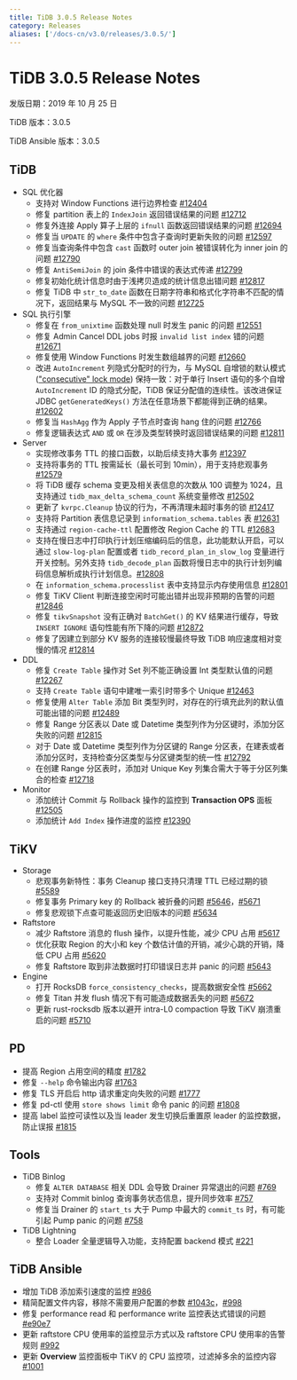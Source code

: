 ```yaml
---
title: TiDB 3.0.5 Release Notes
category: Releases
aliases: ['/docs-cn/v3.0/releases/3.0.5/']
---
```


# TiDB 3.0.5 Release Notes

发版日期：2019 年 10 月 25 日

TiDB 版本：3.0.5

TiDB Ansible 版本：3.0.5

## TiDB

+ SQL 优化器
    - 支持对 Window Functions 进行边界检查 [#12404](https://github.com/pingcap/tidb/pull/12404)
    - 修复 partition 表上的 `IndexJoin` 返回错误结果的问题 [#12712](https://github.com/pingcap/tidb/pull/12712)
    - 修复外连接 Apply 算子上层的 `ifnull` 函数返回错误结果的问题 [#12694](https://github.com/pingcap/tidb/pull/12694)
    - 修复当 `UPDATE` 的 `where` 条件中包含子查询时更新失败的问题 [#12597](https://github.com/pingcap/tidb/pull/12597)
    - 修复当查询条件中包含 `cast` 函数时 outer join 被错误转化为 inner join 的问题 [#12790](https://github.com/pingcap/tidb/pull/12790)
    - 修复 `AntiSemiJoin` 的 join 条件中错误的表达式传递 [#12799](https://github.com/pingcap/tidb/pull/12799)
    - 修复初始化统计信息时由于浅拷贝造成的统计信息出错问题 [#12817](https://github.com/pingcap/tidb/pull/12817)
    - 修复 TiDB 中 `str_to_date` 函数在日期字符串和格式化字符串不匹配的情况下，返回结果与 MySQL 不一致的问题 [#12725](https://github.com/pingcap/tidb/pull/12725)
+ SQL 执行引擎
    - 修复在 `from_unixtime` 函数处理 null 时发生 panic 的问题 [#12551](https://github.com/pingcap/tidb/pull/12551)
    - 修复 Admin Cancel DDL jobs 时报 `invalid list index` 错的问题 [#12671](https://github.com/pingcap/tidb/pull/12671)
    - 修复使用 Window Functions 时发生数组越界的问题 [#12660](https://github.com/pingcap/tidb/pull/12660)
    - 改进 `AutoIncrement` 列隐式分配时的行为，与 MySQL 自增锁的默认模式 (["consecutive" lock mode](https://dev.mysql.com/doc/refman/5.7/en/innodb-auto-increment-handling.html)) 保持一致：对于单行 Insert 语句的多个自增 `AutoIncrement` ID 的隐式分配，TiDB 保证分配值的连续性。该改进保证 JDBC `getGeneratedKeys()` 方法在任意场景下都能得到正确的结果。[#12602](https://github.com/pingcap/tidb/pull/12602)
    - 修复当 `HashAgg` 作为 Apply 子节点时查询 hang 住的问题 [#12766](https://github.com/pingcap/tidb/pull/12766)
    - 修复逻辑表达式 `AND` 或 `OR` 在涉及类型转换时返回错误结果的问题 [#12811](https://github.com/pingcap/tidb/pull/12811)
+ Server
    - 实现修改事务 TTL 的接口函数，以助后续支持大事务 [#12397](https://github.com/pingcap/tidb/pull/12397)
    - 支持将事务的 TTL 按需延长（最长可到 10min），用于支持悲观事务 [#12579](https://github.com/pingcap/tidb/pull/12579)
    - 将 TiDB 缓存 schema 变更及相关表信息的次数从 100 调整为 1024，且支持通过 `tidb_max_delta_schema_count` 系统变量修改 [#12502](https://github.com/pingcap/tidb/pull/12502)
    - 更新了 `kvrpc.Cleanup` 协议的行为，不再清理未超时事务的锁 [#12417](https://github.com/pingcap/tidb/pull/12417)
    - 支持将 Partition 表信息记录到 `information_schema.tables` 表 [#12631](https://github.com/pingcap/tidb/pull/12631)
    - 支持通过 `region-cache-ttl` 配置修改 Region Cache 的 TTL [#12683](https://github.com/pingcap/tidb/pull/12683)
    - 支持在慢日志中打印执行计划压缩编码后的信息，此功能默认开启，可以通过 `slow-log-plan` 配置或者 `tidb_record_plan_in_slow_log` 变量进行开关控制。另外支持 `tidb_decode_plan` 函数将慢日志中的执行计划列编码信息解析成执行计划信息。[#12808](https://github.com/pingcap/tidb/pull/12808)
    - 在 `information_schema.processlist` 表中支持显示内存使用信息 [#12801](https://github.com/pingcap/tidb/pull/12801)
    - 修复 TiKV Client 判断连接空闲时可能出错并出现非预期的告警的问题 [#12846](https://github.com/pingcap/tidb/pull/12846)
    - 修复 `tikvSnapshot` 没有正确对 `BatchGet()` 的 KV 结果进行缓存，导致 `INSERT IGNORE` 语句性能有所下降的问题 [#12872](https://github.com/pingcap/tidb/pull/12872)
    - 修复了因建立到部分 KV 服务的连接较慢最终导致 TiDB 响应速度相对变慢的情况 [#12814](https://github.com/pingcap/tidb/pull/12814)
+ DDL
    - 修复 `Create Table` 操作对 Set 列不能正确设置 Int 类型默认值的问题 [#12267](https://github.com/pingcap/tidb/pull/12267)
    - 支持 `Create Table` 语句中建唯一索引时带多个 Unique [#12463](https://github.com/pingcap/tidb/pull/12463)
    - 修复使用 `Alter Table` 添加 Bit 类型列时，对存在的行填充此列的默认值可能出错的问题 [#12489](https://github.com/pingcap/tidb/pull/12489)
    - 修复 Range 分区表以 Date 或 Datetime 类型列作为分区键时，添加分区失败的问题 [#12815](https://github.com/pingcap/tidb/pull/12815)
    - 对于 Date 或 Datetime 类型列作为分区键的 Range 分区表，在建表或者添加分区时，支持检查分区类型与分区键类型的统一性 [#12792](https://github.com/pingcap/tidb/pull/12792)
    - 在创建 Range 分区表时，添加对 Unique Key 列集合需大于等于分区列集合的检查 [#12718](https://github.com/pingcap/tidb/pull/12718)
+ Monitor
    - 添加统计 Commit 与 Rollback 操作的监控到 **Transaction OPS** 面板 [#12505](https://github.com/pingcap/tidb/pull/12505)
    - 添加统计 `Add Index` 操作进度的监控 [#12390](https://github.com/pingcap/tidb/pull/12390)

## TiKV

+ Storage
    - 悲观事务新特性：事务 Cleanup 接口支持只清理 TTL 已经过期的锁 [#5589](https://github.com/tikv/tikv/pull/5589)
    - 修复事务 Primary key 的 Rollback 被折叠的问题 [#5646](https://github.com/tikv/tikv/pull/5646)，[#5671](https://github.com/tikv/tikv/pull/5671)
    - 修复悲观锁下点查可能返回历史旧版本的问题 [#5634](https://github.com/tikv/tikv/pull/5634)
+ Raftstore
    - 减少 Raftstore 消息的 flush 操作，以提升性能，减少 CPU 占用 [#5617](https://github.com/tikv/tikv/pull/5617)
    - 优化获取 Region 的大小和 key 个数估计值的开销，减少心跳的开销，降低 CPU 占用 [#5620](https://github.com/tikv/tikv/pull/5620)
    - 修复 Raftstore 取到非法数据时打印错误日志并 panic 的问题 [#5643](https://github.com/tikv/tikv/pull/5643)
+ Engine
    - 打开 RocksDB `force_consistency_checks`，提高数据安全性 [#5662](https://github.com/tikv/tikv/pull/5662)
    - 修复 Titan 并发 flush 情况下有可能造成数据丢失的问题 [#5672](https://github.com/tikv/tikv/pull/5672)
    - 更新 rust-rocksdb 版本以避开 intra-L0 compaction 导致 TiKV 崩溃重启的问题 [#5710](https://github.com/tikv/tikv/pull/5710)

## PD

- 提高 Region 占用空间的精度 [#1782](https://github.com/pingcap/pd/pull/1782)
- 修复 `--help` 命令输出内容 [#1763](https://github.com/pingcap/pd/pull/1763)
- 修复 TLS 开启后 http 请求重定向失败的问题 [#1777](https://github.com/pingcap/pd/pull/1777)
- 修复 pd-ctl 使用 `store shows limit` 命令 panic 的问题 [#1808](https://github.com/pingcap/pd/pull/1808)
- 提高 label 监控可读性以及当 leader 发生切换后重置原 leader 的监控数据，防止误报 [#1815](https://github.com/pingcap/pd/pull/1815)

## Tools

+ TiDB Binlog
    - 修复 `ALTER DATABASE` 相关 DDL 会导致 Drainer 异常退出的问题 [#769](https://github.com/pingcap/tidb-binlog/pull/769)
    - 支持对 Commit binlog 查询事务状态信息，提升同步效率 [#757](https://github.com/pingcap/tidb-binlog/pull/757)
    - 修复当 Drainer 的 `start_ts` 大于 Pump 中最大的 `commit_ts` 时，有可能引起 Pump panic 的问题 [#758](https://github.com/pingcap/tidb-binlog/pull/758)
+ TiDB Lightning
    - 整合 Loader 全量逻辑导入功能，支持配置 backend 模式 [#221](https://github.com/pingcap/tidb-lightning/pull/221)

## TiDB Ansible

- 增加 TiDB 添加索引速度的监控 [#986](https://github.com/pingcap/tidb-ansible/pull/986)
- 精简配置文件内容，移除不需要用户配置的参数 [#1043c](https://github.com/pingcap/tidb-ansible/commit/1043c3df7ddb72eb234c55858960e9fdd3830a14)，[#998](https://github.com/pingcap/tidb-ansible/pull/998)
- 修复 performance read 和 performance write 监控表达式错误的问题 [#e90e7](https://github.com/pingcap/tidb-ansible/commit/e90e79f5117bb89197e01b1391fd02e25d57a440)
- 更新 raftstore CPU 使用率的监控显示方式以及 raftstore CPU 使用率的告警规则 [#992](https://github.com/pingcap/tidb-ansible/pull/992)
- 更新 **Overview** 监控面板中 TiKV 的 CPU 监控项，过滤掉多余的监控内容 [#1001](https://github.com/pingcap/tidb-ansible/pull/1001)
